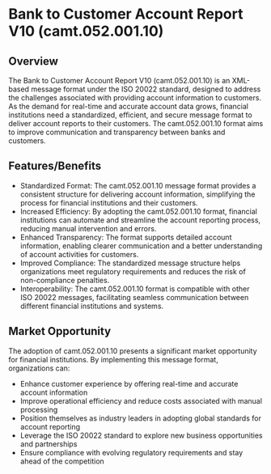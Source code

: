 # Bank to Customer Account Report V10 (camt.052.001.10)

## Overview

The Bank to Customer Account Report V10 (camt.052.001.10) is an XML-based message format under the ISO 20022 standard, designed to address the challenges associated with providing account information to customers. As the demand for real-time and accurate account data grows, financial institutions need a standardized, efficient, and secure message format to deliver account reports to their customers. The camt.052.001.10 format aims to improve communication and transparency between banks and customers.

## Features/Benefits

- Standardized Format: The camt.052.001.10 message format provides a consistent structure for delivering account information, simplifying the process for financial institutions and their customers.
- Increased Efficiency: By adopting the camt.052.001.10 format, financial institutions can automate and streamline the account reporting process, reducing manual intervention and errors.
- Enhanced Transparency: The format supports detailed account information, enabling clearer communication and a better understanding of account activities for customers.
- Improved Compliance: The standardized message structure helps organizations meet regulatory requirements and reduces the risk of non-compliance penalties.
- Interoperability: The camt.052.001.10 format is compatible with other ISO 20022 messages, facilitating seamless communication between different financial institutions and systems.

## Market Opportunity

The adoption of camt.052.001.10 presents a significant market opportunity for financial institutions. By implementing this message format, organizations can:

- Enhance customer experience by offering real-time and accurate account information
- Improve operational efficiency and reduce costs associated with manual processing
- Position themselves as industry leaders in adopting global standards for account reporting
- Leverage the ISO 20022 standard to explore new business opportunities and partnerships
- Ensure compliance with evolving regulatory requirements and stay ahead of the competition
